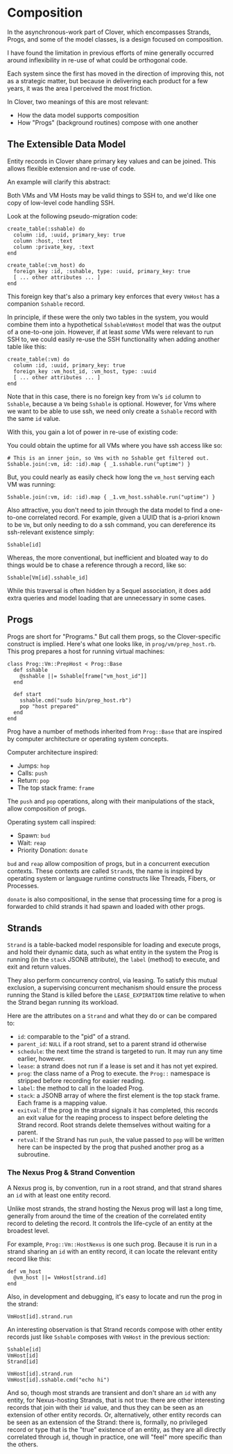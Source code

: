 # Composition

In the asynchronous-work part of Clover, which encompasses Strands,
Progs, and some of the model classes, is a design focused on
composition.

I have found the limitation in previous efforts of mine generally
occurred around inflexibility in re-use of what could be orthogonal
code.

Each system since the first has moved in the direction of improving
this, not as a strategic matter, but because in delivering each
product for a few years, it was the area I perceived the most
friction.

In Clover, two meanings of this are most relevant:

* How the data model supports composition
* How "Progs" (background routines) compose with one another

## The Extensible Data Model

Entity records in Clover share primary key values and can be joined.
This allows flexible extension and re-use of code.

An example will clarify this abstract:

Both VMs and VM Hosts may be valid things to SSH to, and we'd like one
copy of low-level code handling SSH.

Look at the following pseudo-migration code:

    create_table(:sshable) do
      column :id, :uuid, primary_key: true
      column :host, :text
      column :private_key, :text
    end

    create_table(:vm_host) do
      foreign_key :id, :sshable, type: :uuid, primary_key: true
      [ ... other attributes ... ]
    end

This foreign key that's also a primary key enforces that every
`VmHost` has a companion `Sshable` record.

In principle, if these were the only two tables in the system, you
would combine them into a hypothetical `SshableVmHost` model that was
the output of a one-to-one join.  However, if at least *some* VMs were
relevant to run SSH to, we could easily re-use the SSH functionality
when adding another table like this:

    create_table(:vm) do
      column :id, :uuid, primary_key: true
      foreign_key :vm_host_id, :vm_host, type: :uuid
      [ ... other attributes ... ]
    end

Note that in this case, there is no foreign key from `Vm`'s `id`
column to `Sshable`, because a `Vm` being `Sshable` is optional.
However, for Vms where we want to be able to use ssh, we need only
create a `Sshable` record with the same `id` value.

With this, you gain a lot of power in re-use of existing code:

You could obtain the uptime for all VMs where you have ssh access like
so:

    # This is an inner join, so Vms with no Sshable get filtered out.
    Sshable.join(:vm, id: :id).map { _1.sshable.run("uptime") }

But, you could nearly as easily check how long the `vm_host` serving
each VM was running:

    Sshable.join(:vm, id: :id).map { _1.vm_host.sshable.run("uptime") }

Also attractive, you don't need to join through the data model to find
a one-to-one correlated record.  For example, given a UUID that is
a-priori known to be `Vm`, but only needing to do a ssh command, you
can dereference its ssh-relevant existence simply:

    Sshable[id]

Whereas, the more conventional, but inefficient and bloated way to do
things would be to chase a reference through a record, like so:

    Sshable[Vm[id].sshable_id]

While this traversal is often hidden by a Sequel association, it does
add extra queries and model loading that are unnecessary in some
cases.

## Progs

Progs are short for "Programs." But call them progs, so the
Clover-specific construct is implied.  Here's what one looks like, in
`prog/vm/prep_host.rb`. This prog prepares a host for running virtual
machines:

    class Prog::Vm::PrepHost < Prog::Base
      def sshable
        @sshable ||= Sshable[frame["vm_host_id"]]
      end

      def start
        sshable.cmd("sudo bin/prep_host.rb")
        pop "host prepared"
      end
    end

Prog have a number of methods inherited from `Prog::Base` that are
inspired by computer architecture or operating system concepts.

Computer architecture inspired:

* Jumps: `hop`
* Calls: `push`
* Return: `pop`
* The top stack frame: `frame`

The `push` and `pop` operations, along with their manipulations of the
stack, allow composition of progs.

Operating system call inspired:

* Spawn: `bud`
* Wait: `reap`
* Priority Donation: `donate`

`bud` and `reap` allow composition of progs, but in a concurrent
execution contexts.  These contexts are called `Strand`s, the name is
inspired by operating system or language runtime constructs like
Threads, Fibers, or Processes.

`donate` is also compositional, in the sense that processing time for
a prog is forwarded to child strands it had spawn and loaded with
other progs.

## Strands

`Strand` is a table-backed model responsible for loading and execute
progs, and hold their dynamic data, such as what entity in the system
the Prog is running (in the `stack` JSONB attribute), the `label`
(method) to execute, and exit and return values.

They also perform concurrency control, via leasing.  To satisfy this
mutual exclusion, a supervising concurrent mechanism should ensure the
process running the Stand is killed before the `LEASE_EXPIRATION` time
relative to when the Strand began running its workload.

Here are the attributes on a `Strand` and what they do or can be
compared to:

* `id`: comparable to the "pid" of a strand.
* `parent_id`: `NULL` if a root strand, set to a parent strand id otherwise
* `schedule`: the next time the strand is targeted to run.  It may run
  any time earlier, however.
* `lease`: a strand does not run if a lease is set and it has not yet expired.
* `prog`: the class name of a Prog to execute. the `Prog::` namespace
  is stripped before recording for easier reading.
* `label`: the method to call in the loaded Prog.
* `stack`: a JSONB array of where the first element is the top stack
           frame.  Each frame is a mapping value.
* `exitval`: if the prog in the strand signals it has completed, this
  records an exit value for the reaping process to inspect before
  deleting the Strand record.  Root strands delete themselves without
  waiting for a parent.
* `retval`: If the Strand has run `push`, the value passed to `pop`
  will be written here can be inspected by the prog that pushed
  another prog as a subroutine.

### The Nexus Prog & Strand Convention

A Nexus prog is, by convention, run in a root strand, and that strand
shares an `id` with at least one entity record.

Unlike most strands, the strand hosting the Nexus prog will last a
long time, generally from around the time of the creation of the
correlated entity record to deleting the record.  It controls the
life-cycle of an entity at the broadest level.

For example, `Prog::Vm::HostNexus` is one such prog.  Because it is
run in a strand sharing an `id` with an entity record, it can locate
the relevant entity record like this:

    def vm_host
      @vm_host ||= VmHost[strand.id]
    end

Also, in development and debugging, it's easy to locate and run the
prog in the strand:

    VmHost[id].strand.run

An interesting observation is that Strand records compose with other
entity records just like `Sshable` composes with `VmHost` in the
previous section:

    Sshable[id]
    VmHost[id]
    Strand[id]

    VmHost[id].strand.run
    VmHost[id].sshable.cmd("echo hi")

And so, though most strands are transient and don't share an `id` with
any entity, for Nexus-hosting Strands, that is not true: there are
other interesting records that join with their `id` value, and thus
they can be seen as an extension of other entity records.  Or,
alternatively, other entity records can be seen as an extension of the
Strand: there is, formally, no privileged record or type that is the
"true" existence of an entity, as they are all directly correlated
through `id`, though in practice, one will "feel" more specific than
the others.
